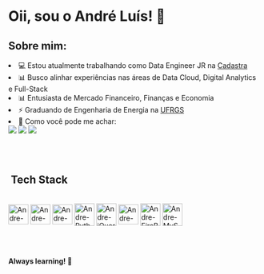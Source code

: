 **<h1>Oii, sou o André Luís! 👋</h1>**


**<h2>Sobre mim:</h2>**
<li>💻 Estou atualmente trabalhando como Data Engineer JR na <a href="https://cadastra.com/en/">Cadastra</a></li>
<li>📊 Busco alinhar experiências nas áreas de Data Cloud, Digital Analytics e Full-Stack</li>
<li>📊 Entusiasta de Mercado Financeiro, Finanças e Economia</li>
<li>⚡ Graduando de Engenharia de Energia na <a href="http://www.ufrgs.br/ufrgs/inicial">UFRGS</a></li>
<li>📝 Como você pode me achar:<div>
  <a href="https://www.youtube.com/channel/UCfDr-lbUKXdlYat9qZHzR1g" target="_blank"><img src="https://img.shields.io/badge/YouTube-FF0000?style=for-the-badge&logo=youtube&logoColor=white" target="_blank"></a>
  <a href="https://www.instagram.com/andrestammm/" target="_blank"><img src="https://img.shields.io/badge/-Instagram-%23E4405F?style=for-the-badge&logo=instagram&logoColor=white" target="_blank"></a>
  <a href="https://www.linkedin.com/in/andre-luis-stamm/" target="_blank"><img src="https://img.shields.io/badge/-LinkedIn-%230077B5?style=for-the-badge&logo=linkedin&logoColor=white" target="_blank"></a> 
</div></li>


<br><br>

**<h2>&nbsp;Tech Stack</h2>**
<div style="display: inline_block"><br>
  <img align="center" alt="Andre-JS" height="40" width="40" src="https://cdn.jsdelivr.net/gh/devicons/devicon/icons/javascript/javascript-original.svg">
  <img align="center" alt="Andre-HTML" height="40" width="40" src="https://cdn.jsdelivr.net/gh/devicons/devicon/icons/html5/html5-original-wordmark.svg">
  <img align="center" alt="Andre-CSS" height="40" width="40" src="https://cdn.jsdelivr.net/gh/devicons/devicon/icons/css3/css3-original-wordmark.svg">
  <img align="center" alt="Andre-Python" height="45" width="40" src="https://cdn.jsdelivr.net/gh/devicons/devicon/icons/python/python-original-wordmark.svg">
  <img align="center" alt="Andre-jQuery" height="45" width="40" src="https://cdn.jsdelivr.net/gh/devicons/devicon/icons/jquery/jquery-original-wordmark.svg">
  <img align="center" alt="Andre-C" height="40" width="40" src="https://cdn.jsdelivr.net/gh/devicons/devicon/icons/c/c-original.svg">
  <img align="center" alt="Andre-FireBase" height="45" width="40" src="https://cdn.jsdelivr.net/gh/devicons/devicon/icons/firebase/firebase-plain-wordmark.svg">
  <img align="center" alt="Andre-MySQL" height="45" width="40" src="https://cdn.jsdelivr.net/gh/devicons/devicon/icons/mysql/mysql-original-wordmark.svg">
</div>



<br><br>





**<p>Always learning! 🚀</p>**
